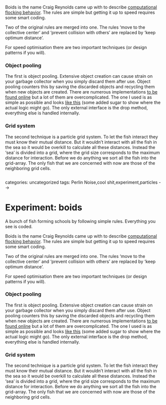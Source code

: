 <!--
  id: 2555
  date: 2014-04-22T15:38:25
  modified: 2015-10-25T07:01:50
  slug: experiment-boids
  type: post
  excerpt: <p>A bunch of fish forming schools by following simple rules. Everything you see is coded.</p> 
  content: <p>A  bunch of fish forming schools by following simple rules. Everything you see is coded.</p> <p><!--more--></p> <p>Boids is the name Craig Reynolds came up with to describe <a href="http://www.red3d.com/cwr/boids/">computational flocking behavior</a>. The rules  are simple but getting it up to speed requires some smart coding.</p> <p>Two of the original rules are merged into one. The rules &#8216;move to the collective center&#8217; and &#8216;prevent collision with others&#8217; are replaced by &#8216;keep optimum distance&#8217;.</p> <p>For speed optimisation there are two important techniques (or design patterns if you will).</p> <h3>Object pooling</h3> <p>The first is object pooling. Extensive object creation can cause strain on your garbage collector when you simply discard them after use. Object pooling counters this by saving the discarded objects and recycling them when new objects are created. There are numerous implementations <a href="http://www.google.nl/search?safe=off&#038;client=chrome-mobile&#038;espv=1&#038;ei=stgpUvr1EImQtAbnhYCYBw&#038;q=object+pooling+javascript&#038;oq=object+pooling+javascript&#038;gs_l=mobile-gws-serp.12..0.9639.11345.0.12975.4.4.0.0.0.0.244.832.0j2j2.4.0....0...1c.1.26.mobile-gws-serp..0.4.823.BVd5b-wQzZ4">to be found online</a> but a lot of them are overcomplicated. The one I used is as simple as possible and looks <a href="https://gist.github.com/Sjeiti/6422815#file-objectpool-js">like this</a> (some added sugar to show where the actual logic might go). The only external interface is the drop method, everything else is handled internally.</p> <h3>Grid system</h3> <p>The second technique is a particle grid system. To let the fish interact they must know their mutual distance. But it wouldn&#8217;t interact with all the fish in the sea so it would be overkill to calculate all these distances. Instead the &#8216;sea&#8217; is divided into a grid, where the grid size corresponds to the maximum distance for interaction. Before we do anything we sort all the fish into the grid-array. The only fish that we are concerned with now are those of the neighboring grid cells.</p> <p><!--Visual assets and seedable prng--></p> <pre><code data-language="javascript" data-src="/wordpress/wp-content/themes/sjeiti/static/experiment/boids.js"></code></pre> 
  categories: uncategorized
  tags: Perlin Noise,cool shit,experiment,particles
-->

# Experiment: boids

<p>A  bunch of fish forming schools by following simple rules. Everything you see is coded.</p>
<p><!--more--></p>
<p>Boids is the name Craig Reynolds came up with to describe <a href="http://www.red3d.com/cwr/boids/">computational flocking behavior</a>. The rules  are simple but getting it up to speed requires some smart coding.</p>
<p>Two of the original rules are merged into one. The rules &#8216;move to the collective center&#8217; and &#8216;prevent collision with others&#8217; are replaced by &#8216;keep optimum distance&#8217;.</p>
<p>For speed optimisation there are two important techniques (or design patterns if you will).</p>
<h3>Object pooling</h3>
<p>The first is object pooling. Extensive object creation can cause strain on your garbage collector when you simply discard them after use. Object pooling counters this by saving the discarded objects and recycling them when new objects are created. There are numerous implementations <a href="http://www.google.nl/search?safe=off&#038;client=chrome-mobile&#038;espv=1&#038;ei=stgpUvr1EImQtAbnhYCYBw&#038;q=object+pooling+javascript&#038;oq=object+pooling+javascript&#038;gs_l=mobile-gws-serp.12..0.9639.11345.0.12975.4.4.0.0.0.0.244.832.0j2j2.4.0....0...1c.1.26.mobile-gws-serp..0.4.823.BVd5b-wQzZ4">to be found online</a> but a lot of them are overcomplicated. The one I used is as simple as possible and looks <a href="https://gist.github.com/Sjeiti/6422815#file-objectpool-js">like this</a> (some added sugar to show where the actual logic might go). The only external interface is the drop method, everything else is handled internally.</p>
<h3>Grid system</h3>
<p>The second technique is a particle grid system. To let the fish interact they must know their mutual distance. But it wouldn&#8217;t interact with all the fish in the sea so it would be overkill to calculate all these distances. Instead the &#8216;sea&#8217; is divided into a grid, where the grid size corresponds to the maximum distance for interaction. Before we do anything we sort all the fish into the grid-array. The only fish that we are concerned with now are those of the neighboring grid cells.</p>
<p><!--Visual assets and seedable prng--></p>
<pre><code data-language="javascript" data-src="/wordpress/wp-content/themes/sjeiti/static/experiment/boids.js"></code></pre>

